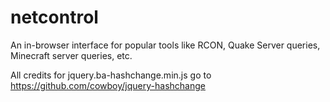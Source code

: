 netcontrol
==========

An in-browser interface for popular tools like RCON, Quake Server queries, Minecraft server queries, etc.

All credits for jquery.ba-hashchange.min.js go to https://github.com/cowboy/jquery-hashchange